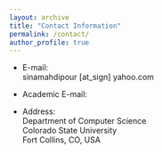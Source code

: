 ```yaml
---
layout: archive
title: "Contact Information"
permalink: /contact/
author_profile: true
---
```


* E-mail:<br>sinamahdipour [at_sign] yahoo.com
* Academic E-mail:<br>


* Address:
  <br> Department of Computer Science
  <br> Colorado State University
  <br> Fort Collins, CO, USA
